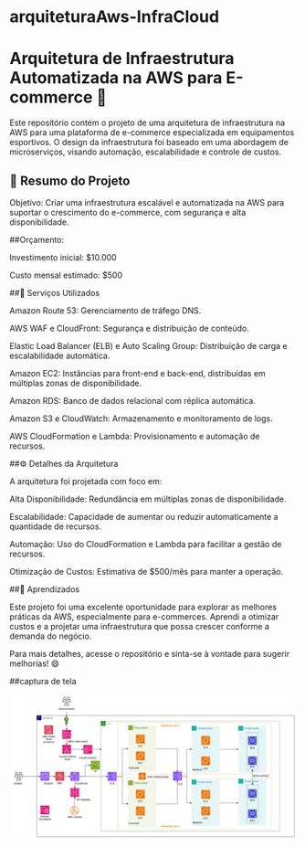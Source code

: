 # arquiteturaAws-InfraCloud

# Arquitetura de Infraestrutura Automatizada na AWS para E-commerce 🛒

Este repositório contém o projeto de uma arquitetura de infraestrutura na AWS para uma plataforma de e-commerce especializada em equipamentos esportivos. O design da infraestrutura foi baseado em uma abordagem de microserviços, visando automação, escalabilidade e controle de custos.

## 📌 Resumo do Projeto

Objetivo: Criar uma infraestrutura escalável e automatizada na AWS para suportar o crescimento do e-commerce, com segurança e alta disponibilidade.

##Orçamento:

Investimento inicial: $10.000

Custo mensal estimado: $500

##🔧 Serviços Utilizados

Amazon Route 53: Gerenciamento de tráfego DNS.

AWS WAF e CloudFront: Segurança e distribuição de conteúdo.

Elastic Load Balancer (ELB) e Auto Scaling Group: Distribuição de carga e escalabilidade automática.

Amazon EC2: Instâncias para front-end e back-end, distribuídas em múltiplas zonas de disponibilidade.

Amazon RDS: Banco de dados relacional com réplica automática.

Amazon S3 e CloudWatch: Armazenamento e monitoramento de logs.

AWS CloudFormation e Lambda: Provisionamento e automação de recursos.

##⚙️ Detalhes da Arquitetura

A arquitetura foi projetada com foco em:

Alta Disponibilidade: Redundância em múltiplas zonas de disponibilidade.

Escalabilidade: Capacidade de aumentar ou reduzir automaticamente a quantidade de recursos.

Automação: Uso do CloudFormation e Lambda para facilitar a gestão de recursos.

Otimização de Custos: Estimativa de $500/mês para manter a operação.

##📝 Aprendizados

Este projeto foi uma excelente oportunidade para explorar as melhores práticas da AWS, especialmente para e-commerces. Aprendi a otimizar custos e a projetar uma infraestrutura que possa crescer conforme a demanda do negócio.

Para mais detalhes, acesse o repositório e sinta-se à vontade para sugerir melhorias! 😄

##captura de tela

![imagem Diagrama](Diagrama.jpeg)
